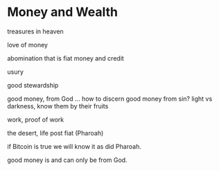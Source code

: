 # Money and Wealth

treasures in heaven

love of money

abomination that is fiat money and credit

usury

good stewardship

good money, from God ... how to discern good money from sin? light vs darkness, know them by their fruits 

work, proof of work 

the desert, life post fiat (Pharoah)

if Bitcoin is true we will know it as did Pharoah.

good money is and can only be from God.























